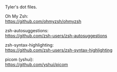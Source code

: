 Tyler's dot files.

Oh My Zsh:
<br>https://github.com/ohmyzsh/ohmyzsh

zsh-autosuggestions:
<br>https://github.com/zsh-users/zsh-autosuggestions

zsh-syntax-highlighting:
<br>https://github.com/zsh-users/zsh-syntax-highlighting

picom (yshui):
<br>https://github.com/yshui/picom
